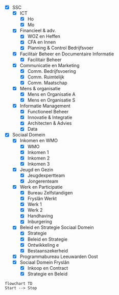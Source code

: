 - [x] SSC
	- [x] ICT
		- [x] Ho
		- [x] Mo
	- [x] Financieel & adv.
		- [x] WOZ en Heffen
		- [x] CFA en Innen
		- [x] Planning & Control Bedrijfsvoer
	- [x] Facilitair Beheer en Documentaire Informatie
		- [x] Facilitair Beheer
	- [x] Communicatie en Marketing
		- [x] Comm. Bedrijfsvoering
		- [x] Comm. Ruimtelijk
		- [x] Comm. Maatschap
	- [x] Mens & organisatie
		- [x] Mens en Organisatie A
		- [x] Mens en Organisatie S
	- [x] Informatie Management
		- [x] Functioneel Beheer
		- [x] Innovatie & Integratie
		- [x] Architecten & Advies
		- [x] Data
- [x] Sociaal Domein
	- [x] Inkomen en WMO
		- [x] WMO
		- [x] Inkomen 1
		- [x] Inkomen 2
		- [x] Inkomen 3
	- [x] Jeugd en Gezin
		- [x] Jeugdexpertteam
		- [x] Jongerenteam
	- [x] Werk en Participatie
		- [x] Bureau Zelfstandigen
		- [x] Fryslân Werkt
		- [x] Werk 1
		- [x] Werk 2
		- [x] Handhaving
		- [x] Inburgering
	- [x] Beleid en Strategie Sociaal Domein
		- [x] Strategie
		- [x] Beleid en Strategie
		- [x] Ontwikkeling e
		- [x] Bestaanszekerheid
	- [x] Programmabureau Leeuwarden Oost
	- [x] Sociaal Domein Fryslân
		- [x] Inkoop en Contract
		- [x] Strategie en Beleid

```mermaid
flowchart TD
Start --> Stop


```
